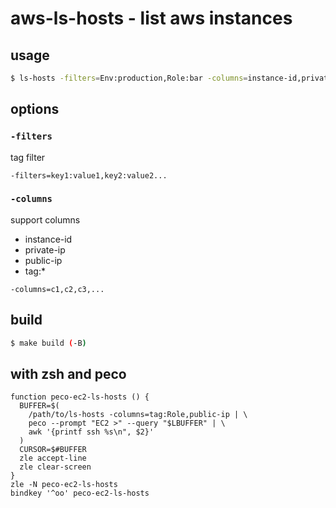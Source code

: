 aws-ls-hosts - list aws instances
====

usage
----

```bash
$ ls-hosts -filters=Env:production,Role:bar -columns=instance-id,private-ip,tag:Role,tag:aws:autoscaling:groupName
```

options
----

### `-filters`

tag filter

```
-filters=key1:value1,key2:value2...
```


### `-columns`

support columns

- instance-id
- private-ip
- public-ip
- tag:*

```
-columns=c1,c2,c3,...
```

build
----

```bash
$ make build (-B)
```

with zsh and peco
----

```~/.zshrc
function peco-ec2-ls-hosts () {
  BUFFER=$(
    /path/to/ls-hosts -columns=tag:Role,public-ip | \
    peco --prompt "EC2 >" --query "$LBUFFER" | \
    awk '{printf ssh %s\n", $2}'
  )
  CURSOR=$#BUFFER
  zle accept-line
  zle clear-screen
}
zle -N peco-ec2-ls-hosts
bindkey '^oo' peco-ec2-ls-hosts
```
